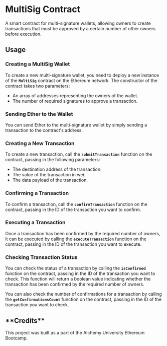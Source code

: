 # MultiSig Contract

A smart contract for multi-signature wallets, allowing owners to create transactions that must be approved by a certain number of other owners before execution.

## **Usage**

### **Creating a MultiSig Wallet**

To create a new multi-signature wallet, you need to deploy a new instance of the **`MultiSig`** contract on the Ethereum network. The constructor of the contract takes two parameters:

- An array of addresses representing the owners of the wallet.
- The number of required signatures to approve a transaction.

### **Sending Ether to the Wallet**

You can send Ether to the multi-signature wallet by simply sending a transaction to the contract's address.

### **Creating a New Transaction**

To create a new transaction, call the **`submitTransaction`** function on the contract, passing in the following parameters:

- The destination address of the transaction.
- The value of the transaction in wei.
- The data payload of the transaction.

### **Confirming a Transaction**

To confirm a transaction, call the **`confirmTransaction`** function on the contract, passing in the ID of the transaction you want to confirm.

### **Executing a Transaction**

Once a transaction has been confirmed by the required number of owners, it can be executed by calling the **`executeTransaction`** function on the contract, passing in the ID of the transaction you want to execute.

### **Checking Transaction Status**

You can check the status of a transaction by calling the **`isConfirmed`** function on the contract, passing in the ID of the transaction you want to check. This function will return a boolean value indicating whether the transaction has been confirmed by the required number of owners.

You can also check the number of confirmations for a transaction by calling the **`getConfirmationsCount`** function on the contract, passing in the ID of the transaction you want to check.

## \***\*Credits\*\***

This project was built as a part of the Alchemy University Ethereum Bootcamp.
